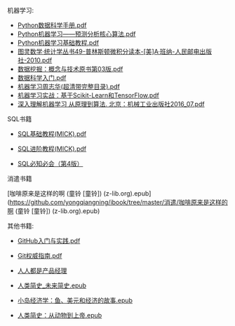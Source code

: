 机器学习:

- [Python数据科学手册.pdf](https://github.com/yongqiangning/ibook/blob/master/机器学习/Python数据科学手册.pdf) 
- [Python机器学习——预测分析核心算法.pdf](https://github.com/yongqiangning/ibook/blob/master/机器学习/Python机器学习——预测分析核心算法.pdf)
- [Python机器学习基础教程.pdf](https://github.com/yongqiangning/ibook/blob/master/机器学习/Python机器学习基础教程.pdf)
- [图灵数学·统计学丛书49-普林斯顿微积分读本-[美]A·班纳-人民邮电出版社-2010.pdf](https://github.com/yongqiangning/ibook/blob/master/机器学习/图灵数学·统计学丛书49-普林斯顿微积分读本-[美]A·班纳-人民邮电出版社-2010.pdf)
- [数据挖掘：概念与技术原书第03版.pdf](https://github.com/yongqiangning/ibook/blob/master/机器学习/数据挖掘：概念与技术原书第03版.pdf)
- [数据科学入门.pdf](https://github.com/yongqiangning/ibook/blob/master/机器学习/数据科学入门.pdf)
- [机器学习周志华(超清带完整目录).pdf](https://github.com/yongqiangning/ibook/blob/master/机器学习/机器学习周志华(超清带完整目录).pdf)
- [机器学习实战：基于Scikit-Learn和TensorFlow.pdf](https://github.com/yongqiangning/ibook/blob/master/机器学习/机器学习实战：基于Scikit-Learn和TensorFlow.pdf)
- [深入理解机器学习 从原理到算法. 北京：机械工业出版社2016_07.pdf](https://github.com/yongqiangning/ibook/blob/master/机器学习/深入理解机器学习从原理到算法_北京：机械工业出版社2016_07.pdf)

SQL书籍

- [SQL基础教程(MICK).pdf](https://github.com/yongqiangning/ibook/blob/master/SQL/SQL基础教程.pdf)

- [SQL进阶教程(MICK).pdf](https://github.com/yongqiangning/ibook/blob/master/SQL/SQL进阶.pdf)

- [SQL必知必会（第4版）](https://github.com/yongqiangning/ibook/tree/master/SQL/SQL必知必会（第4版）)

  

消遣书籍

[咖啡原来是这样的啊 (童铃 [童铃]) (z-lib.org).epub](https://github.com/yongqiangning/ibook/tree/master/消遣/咖啡原来是这样的啊 (童铃 [童铃]) (z-lib.org).epub)



其他书籍:

- [GitHub入门与实践.pdf](https://github.com/yongqiangning/ibook/blob/master/其他书籍/GitHub入门与实践.pdf)

- [Git权威指南.pdf](https://github.com/yongqiangning/ibook/blob/master/其他书籍/Git权威指南.pdf)

- [人人都是产品经理](https://github.com/yongqiangning/ibook/blob/master/其他书籍/人人都是产品经理)

- [人类简史_未来简史.epub](https://github.com/yongqiangning/ibook/blob/master/其他书籍/人类简史_未来简史.epub)

- [小岛经济学：鱼、美元和经济的故事.epub](https://github.com/yongqiangning/ibook/blob/master/其他书籍/小岛经济学：鱼、美元和经济的故事.epub)

- [人类简史：从动物到上帝.epub](https://github.com/yongqiangning/ibook/blob/master/其他书籍/人类简史：从动物到上帝.epub)

  
  
  
  
  
  
  
  
  